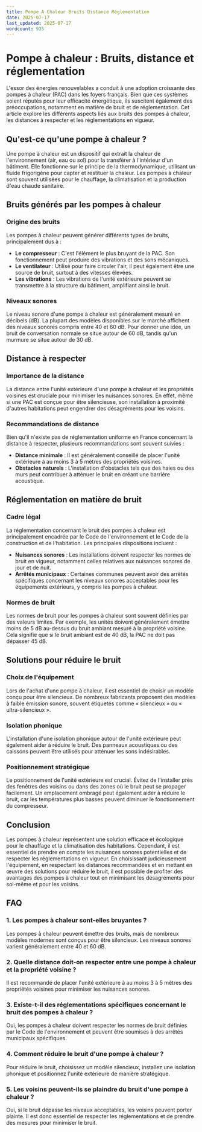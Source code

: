 ```yaml
---
title: Pompe A Chaleur Bruits Distance Réglementation
date: 2025-07-17
last_updated: 2025-07-17
wordcount: 935
---
```


# Pompe à chaleur : Bruits, distance et réglementation

L'essor des énergies renouvelables a conduit à une adoption croissante des pompes à chaleur (PAC) dans les foyers français. Bien que ces systèmes soient réputés pour leur efficacité énergétique, ils suscitent également des préoccupations, notamment en matière de bruit et de réglementation. Cet article explore les différents aspects liés aux bruits des pompes à chaleur, les distances à respecter et les réglementations en vigueur.

## Qu'est-ce qu'une pompe à chaleur ?

Une pompe à chaleur est un dispositif qui extrait la chaleur de l'environnement (air, eau ou sol) pour la transférer à l'intérieur d'un bâtiment. Elle fonctionne sur le principe de la thermodynamique, utilisant un fluide frigorigène pour capter et restituer la chaleur. Les pompes à chaleur sont souvent utilisées pour le chauffage, la climatisation et la production d'eau chaude sanitaire.

## Bruits générés par les pompes à chaleur

### Origine des bruits

Les pompes à chaleur peuvent générer différents types de bruits, principalement dus à :

- **Le compresseur** : C'est l'élément le plus bruyant de la PAC. Son fonctionnement peut produire des vibrations et des sons mécaniques.
- **Le ventilateur** : Utilisé pour faire circuler l'air, il peut également être une source de bruit, surtout à des vitesses élevées.
- **Les vibrations** : Les vibrations de l'unité extérieure peuvent se transmettre à la structure du bâtiment, amplifiant ainsi le bruit.

### Niveaux sonores

Le niveau sonore d'une pompe à chaleur est généralement mesuré en décibels (dB). La plupart des modèles disponibles sur le marché affichent des niveaux sonores compris entre 40 et 60 dB. Pour donner une idée, un bruit de conversation normale se situe autour de 60 dB, tandis qu'un murmure se situe autour de 30 dB.

## Distance à respecter

### Importance de la distance

La distance entre l'unité extérieure d'une pompe à chaleur et les propriétés voisines est cruciale pour minimiser les nuisances sonores. En effet, même si une PAC est conçue pour être silencieuse, son installation à proximité d'autres habitations peut engendrer des désagréments pour les voisins.

### Recommandations de distance

Bien qu'il n'existe pas de réglementation uniforme en France concernant la distance à respecter, plusieurs recommandations sont souvent suivies :

- **Distance minimale** : Il est généralement conseillé de placer l'unité extérieure à au moins 3 à 5 mètres des propriétés voisines.
- **Obstacles naturels** : L'installation d'obstacles tels que des haies ou des murs peut contribuer à atténuer le bruit en créant une barrière acoustique.

## Réglementation en matière de bruit

### Cadre légal

La réglementation concernant le bruit des pompes à chaleur est principalement encadrée par le Code de l'environnement et le Code de la construction et de l'habitation. Les principales dispositions incluent :

- **Nuisances sonores** : Les installations doivent respecter les normes de bruit en vigueur, notamment celles relatives aux nuisances sonores de jour et de nuit.
- **Arrêtés municipaux** : Certaines communes peuvent avoir des arrêtés spécifiques concernant les niveaux sonores acceptables pour les équipements extérieurs, y compris les pompes à chaleur.

### Normes de bruit

Les normes de bruit pour les pompes à chaleur sont souvent définies par des valeurs limites. Par exemple, les unités doivent généralement émettre moins de 5 dB au-dessus du bruit ambiant mesuré à la propriété voisine. Cela signifie que si le bruit ambiant est de 40 dB, la PAC ne doit pas dépasser 45 dB.

## Solutions pour réduire le bruit

### Choix de l'équipement

Lors de l'achat d'une pompe à chaleur, il est essentiel de choisir un modèle conçu pour être silencieux. De nombreux fabricants proposent des modèles à faible émission sonore, souvent étiquetés comme « silencieux » ou « ultra-silencieux ».

### Isolation phonique

L'installation d'une isolation phonique autour de l'unité extérieure peut également aider à réduire le bruit. Des panneaux acoustiques ou des caissons peuvent être utilisés pour atténuer les sons indésirables.

### Positionnement stratégique

Le positionnement de l'unité extérieure est crucial. Évitez de l'installer près des fenêtres des voisins ou dans des zones où le bruit peut se propager facilement. Un emplacement ombragé peut également aider à réduire le bruit, car les températures plus basses peuvent diminuer le fonctionnement du compresseur.

## Conclusion

Les pompes à chaleur représentent une solution efficace et écologique pour le chauffage et la climatisation des habitations. Cependant, il est essentiel de prendre en compte les nuisances sonores potentielles et de respecter les réglementations en vigueur. En choisissant judicieusement l'équipement, en respectant les distances recommandées et en mettant en œuvre des solutions pour réduire le bruit, il est possible de profiter des avantages des pompes à chaleur tout en minimisant les désagréments pour soi-même et pour les voisins.

## FAQ

### 1. Les pompes à chaleur sont-elles bruyantes ?

Les pompes à chaleur peuvent émettre des bruits, mais de nombreux modèles modernes sont conçus pour être silencieux. Les niveaux sonores varient généralement entre 40 et 60 dB.

### 2. Quelle distance doit-on respecter entre une pompe à chaleur et la propriété voisine ?

Il est recommandé de placer l'unité extérieure à au moins 3 à 5 mètres des propriétés voisines pour minimiser les nuisances sonores.

### 3. Existe-t-il des réglementations spécifiques concernant le bruit des pompes à chaleur ?

Oui, les pompes à chaleur doivent respecter les normes de bruit définies par le Code de l'environnement et peuvent être soumises à des arrêtés municipaux spécifiques.

### 4. Comment réduire le bruit d'une pompe à chaleur ?

Pour réduire le bruit, choisissez un modèle silencieux, installez une isolation phonique et positionnez l'unité extérieure de manière stratégique.

### 5. Les voisins peuvent-ils se plaindre du bruit d'une pompe à chaleur ?

Oui, si le bruit dépasse les niveaux acceptables, les voisins peuvent porter plainte. Il est donc essentiel de respecter les réglementations et de prendre des mesures pour minimiser le bruit.